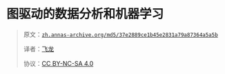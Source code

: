 # 图驱动的数据分析和机器学习

> 原文：[`zh.annas-archive.org/md5/37e2889ce1b45e2831a79a87364a5a5b`](https://zh.annas-archive.org/md5/37e2889ce1b45e2831a79a87364a5a5b)
> 
> 译者：[飞龙](https://github.com/wizardforcel)
> 
> 协议：[CC BY-NC-SA 4.0](http://creativecommons.org/licenses/by-nc-sa/4.0/)